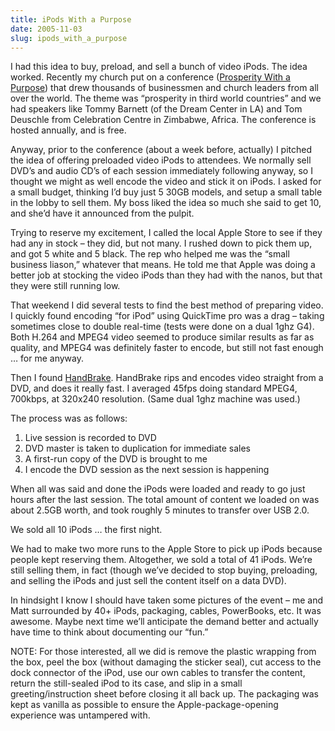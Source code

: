 ```yaml
---
title: iPods With a Purpose
date: 2005-11-03
slug: ipods_with_a_purpose
---
```

<p>I had this idea to buy, preload, and sell a bunch of video iPods. The idea worked. 
Recently my church put on a conference (<a href="http://www.thecity.org/index.php/special/pwp05">Prosperity With a Purpose</a>) that drew thousands of businessmen and church leaders from all over the world. The theme was &#8220;prosperity in third world countries&#8221; and we had speakers like Tommy Barnett (of the Dream Center in LA) and Tom Deuschle from Celebration Centre in Zimbabwe, Africa. The conference is hosted annually, and is free.</p>

<p>Anyway, prior to the conference (about a week before, actually) I pitched the idea of offering preloaded video iPods to attendees. We normally sell DVD&#8217;s and audio CD&#8217;s of each session immediately following anyway, so I thought we might as well encode the video and stick it on iPods. I asked for a small budget, thinking I&#8217;d buy just 5 30GB models, and setup a small table in the lobby to sell them. My boss liked the idea so much she said to get 10, and she&#8217;d have it announced from the pulpit.</p>

<p>Trying to reserve my excitement, I called the local Apple Store to see if they had any in stock &#8211; they did, but not many. I rushed down to pick them up, and got 5 white and 5 black. The rep who helped me was the &#8220;small business liason,&#8221; whatever that means. He told me that Apple was doing a better job at stocking the video iPods than they had with the nanos, but that they were still running low.</p>

<p>That weekend I did several tests to find the best method of preparing video. I quickly found encoding &#8220;for iPod&#8221; using QuickTime pro was a drag &#8211; taking sometimes close to double real-time (tests were done on a dual 1ghz G4). Both H.264 and MPEG4 video seemed to produce similar results as far as quality, and MPEG4 was definitely faster to encode, but still not fast enough &#8230; for me anyway.</p>

<p>Then I found <a href="http://handbrake.m0k.org/">HandBrake</a>. HandBrake rips and encodes video straight from a DVD, and does it really fast. I averaged 45fps doing standard MPEG4, 700kbps, at 320x240 resolution. (Same dual 1ghz machine was used.)</p>

<p>The process was as follows:</p>

<ol>
<li>Live session is recorded to DVD</li>
<li>DVD master is taken to duplication for immediate sales</li>
<li>A first-run copy of the DVD is brought to me</li>
<li>I encode the DVD session as the next session is happening</li>
</ol>

<p>When all was said and done the iPods were loaded and ready to go just hours after the last session. The total amount of content we loaded on was about 2.5GB worth, and took roughly 5 minutes to transfer over USB 2.0.</p>

<p>We sold all 10 iPods &#8230; the first night.</p>

<p>We had to make two more runs to the Apple Store to pick up iPods because people kept reserving them. Altogether, we sold a total of 41 iPods. We&#8217;re still selling them, in fact (though we&#8217;ve decided to stop buying, preloading, and selling the iPods and just sell the content itself on a data DVD).</p>

<p>In hindsight I know I should have taken some pictures of the event &#8211; me and Matt surrounded by 40+ iPods, packaging, cables, PowerBooks, etc. It was awesome. Maybe next time we&#8217;ll anticipate the demand better and actually have time to think about documenting our &#8220;fun.&#8221;</p>

<p>NOTE: For those interested, all we did is remove the plastic wrapping from the box, peel the box (without damaging the sticker seal), cut access to the dock connector of the iPod, use our own cables to transfer the content, return the still-sealed iPod to its case, and slip in a small greeting/instruction sheet before closing it all back up. The packaging was kept as vanilla as possible to ensure the Apple-package-opening experience was untampered with.</p>